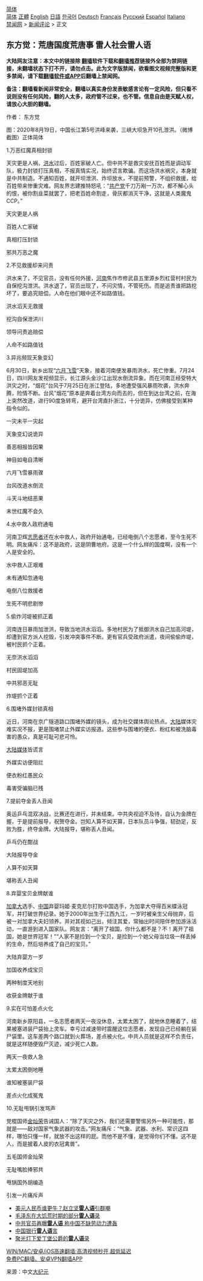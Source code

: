  <!-- 面包屑导航 --> <div class="breadcrumb"><!-- GTranslate: https://gtranslate.io/ -->  <div class="switcher notranslate">  <div class="selected">  <a href="#" onclick="return false;"> 简体</a>  </div>  <div class="option">  <a href="https://www.bannedbook.org" onclick="doGTranslate('zh-CN|zh-CN');jQuery('div.switcher div.selected a').html(jQuery(this).html());return false;" title="简体中文" class="nturl selected"> 简体</a>  <a href="https://www.bannedbook.org/zh-tw/" onclick="doGTranslate('zh-CN|zh-TW');jQuery('div.switcher div.selected a').html(jQuery(this).html());return false;" title="繁體中文" class="nturl"> 正體</a>  <a href="https://www.bannedbook.org/en/" onclick="doGTranslate('zh-CN|en');jQuery('div.switcher div.selected a').html(jQuery(this).html());return false;" title="English" class="nturl"> English</a>  <a href="https://www.bannedbook.org/ja/" onclick="doGTranslate('zh-CN|ja');jQuery('div.switcher div.selected a').html(jQuery(this).html());return false;" title="日本語" class="nturl"> 日語</a>  <a href="https://www.bannedbook.org/ko/" onclick="doGTranslate('zh-CN|ko');jQuery('div.switcher div.selected a').html(jQuery(this).html());return false;" title="한국어" class="nturl"> 한국어</a>  <a href="https://www.bannedbook.org/de/" onclick="doGTranslate('zh-CN|de');jQuery('div.switcher div.selected a').html(jQuery(this).html());return false;" title="Deutsch" class="nturl"> Deutsch</a>  <a href="https://www.bannedbook.org/fr/" onclick="doGTranslate('zh-CN|fr');jQuery('div.switcher div.selected a').html(jQuery(this).html());return false;" title="Français" class="nturl"> Français</a>  <a href="https://www.bannedbook.org/ru/" onclick="doGTranslate('zh-CN|ru');jQuery('div.switcher div.selected a').html(jQuery(this).html());return false;" title="Русский" class="nturl"> Русский</a>  <a href="https://www.bannedbook.org/es/" onclick="doGTranslate('zh-CN|es');jQuery('div.switcher div.selected a').html(jQuery(this).html());return false;" title="Español" class="nturl"> Español</a>  <a href="https://www.bannedbook.org/it/" onclick="doGTranslate('zh-CN|it');jQuery('div.switcher div.selected a').html(jQuery(this).html());return false;" title="Italiano" class="nturl"> Italiano</a>  </div>  </div>      <div class='breadcrumb-sub'><!-- Breadcrumb NavXT 6.3.0 --> <a href="https://www.bannedbook.org/" class="home">禁闻网</a> &gt; <a href="https://www.bannedbook.org/bnews/comments/" class="category">新闻评论</a> &gt; 正文</div></div><h2>东方觉：荒唐国度荒唐事 雷人社会雷人语</h2> <p class="notice"><b>大陆网友注意：本文中的链接除 <a href="https://github.com/bannedbook/fanqiang" >翻墙</a>软件下载和<a href="https://github.com/killgcd/justmysocks/blob/master/README.md">翻墙推荐</a>链接外全部为禁网链接，未翻墙状态下打不开，请勿点击。此为文字版禁闻，欲看图文视频完整版和更多禁闻，请下载<a href="https://github.com/bannedbook/fanqiang">翻墙软件或APP</a>后翻墙上禁闻网。</p><p>备注：翻墙看新闻非常安全，翻墙以真实身份发表敏感言论有一定风险，但只看不说则没有任何风险，翻的人太多，政府管不过来，也不管。信息自由是天赋人权，请放心大胆的翻墙。</b></p>  <div class="entry"> <p>作者： 东方觉</p> <p id="conimg">图：2020年8月19日，中国长江第5号洪峰来袭，三峡大坝急开10孔泄洪。（微博截图）正体简体</p> <p>1.万恶红魔真相封锁</p> <p>天灾更是人祸，<a href="https://www.bannedbook.org/bnews/tag/%e6%b4%aa%e6%b0%b4/" class="st_tag internal_tag" rel="tag" title="标签 洪水 下的日志">洪水</a>过后，百姓家破人亡。但中共不是救灾安抚百姓而是调动军队，极力封锁打压真相，不报真情实况，始终谎言欺骗。而这场洪水祸灾，本身就是中共制造。不通知百姓，就开坝泄洪、炸坝放水，不提前预警，不组织救援，给百姓带来惨重灾难。网友界志建推特怒吼：“<a href="https://www.bannedbook.org/bnews/tag/%e5%85%b1%e4%ba%a7%e5%85%9a/" class="st_tag internal_tag" rel="tag" title="标签 共产党 下的日志">共产党</a>千刀万剐一万次，都不解心头的恨，被你割韭菜就罢了，把老百姓命割走，骨灰都消灭干净，这就是人类魔鬼CCP。”</p> <p>天灾更是人祸</p> <p>百姓人亡家破</p> <p>真相打压封锁</p> <p>邪共万恶之魔</p> <p>2.不见救援却来问责</p> <p>洪水来了，不见官员，没有任何外援，<a href="https://www.bannedbook.org/bnews/tag/%e6%b2%b3%e5%8d%97/" class="st_tag internal_tag" rel="tag" title="标签 河南 下的日志">河南</a>焦作市修武县五里源乡烈杠营村村民为自保挖沟泄洪。洪水退了，官员出现了，不问灾情，不管死伤。而是追责谁把路挖坏了，要追究赔偿。人命在他们眼中还不如路值钱。</p> <p>洪水滔天无救援</p> <p>挖沟自保泄洪川</p> <p>领导问责追赔偿</p> <p>人命不如路值钱</p> <p>3.异兆频现天象变幻</p> <p>6月30日，新乡出现“<a href="https://www.bannedbook.org/bnews/tag/%E5%85%AD%E6%9C%88%E9%A3%9E%E9%9B%AA/" class="st_tag internal_tag" rel="tag" title="标签 六月飞雪 下的日志">六月飞雪</a>”天象，接着河南便发暴雨洪水，死亡惨重。7月24日，四川网友发视频显示，长江源头金沙江出现水倒流异象。而在河南正经受特大洪灾之时，“烟花”台风于7月25日在浙江登陆，多地遭受强风暴雨吹袭，洪水奔腾，险情不断。台风”烟花”原本是奔着台湾方向而去的，但在到达台湾之前，在海上突然改道，进行90度急转弯，避开台湾直扑浙江，十分诡异，仿佛接受到某种指令似的。</p> <p>一灾未平一灾起</p>  <p>天象变幻说诡异</p> <p>善恶相报皆因果</p> <p>神目如电自清晰</p> <p>六月飞雪暴雨骤</p> <p>台风改道水倒流</p> <p>斗天斗地结恶果</p> <p>末世红魔不会久</p> <p>4.水中救人政府通电</p> <p>河南卫辉<a href="https://www.bannedbook.org/bnews/tag/%E5%BF%97%E6%84%BF%E8%80%85/" class="st_tag internal_tag" rel="tag" title="标签 志愿者 下的日志">志愿者</a>还在水中救人，政府开始通电，已经电倒八个志愿者，至今生死不明。网友痛斥：这不是政府，这是阴曹地府。这是一个什么样的国度啊，没有一个人是安全的。</p> <p>水中救人正艰难</p> <p>未有通知忽通电</p> <p>电倒八位救援者</p> <p>生死不明悲剧惨</p> <p>5.偷炸河堤被抓正着</p> <p>河南连日暴雨加泄洪，导致当地洪水滔滔。多地村民为了抵御洪水自己加高河堤，却遭到官方派人挖毁，引发冲突事件不断。更有官兵受政府派遣，夜间偷偷炸堤，被村民抓个正着。</p> <p>无奈洪水滔滔</p> <p>村民固堤加高</p>  <p>中共邪恶无耻</p> <p>炸堤抓个正着</p> <p>6.围堵外媒封锁真相</p> <p>近日，河南在京广隧道路口围堵外媒的镜头，成为社交媒体舆论热点。<span class='wp_keywordlink_affiliate'><a href="https://www.bannedbook.org/" title="大陆" target="_blank">大陆</a></span>媒体灾难实况不报，更是围堵禁止外媒实访报道。这些参与围堵的便衣、粉红和被洗脑毒害的愚众，真是可耻可悲可怜。</p> <p><a href="https://www.bannedbook.org/bnews/tag/%E5%A4%A7%E9%99%86%E5%AA%92%E4%BD%93/" class="st_tag internal_tag" rel="tag" title="标签 大陆媒体 下的日志">大陆媒体</a>皆谎言</p> <p>外媒实访便阻拦</p> <p>便衣粉红愚民众</p> <p>毒害受骗脑已残</p> <p>7.提前夺金丢人丑闻</p> <p>奥运乒乓混双决战，比赛还在进行，并未结束。中共央视迫不及待，自认为金牌在握，于是提前报导，祝贺夺金。岂知人算不如天算，日本队员斗争强，韧劲足，反败为胜，终夺金牌。大陆报导，堪称丢人丑闻。</p> <p>乒乓仍在酣战</p> <p>大陆报导夺金</p> <p>人算不如天算</p> <p>堪称丢人丑闻</p> <p>8.弃婴宝贝金牌献谁</p> <p><a href="https://www.bannedbook.org/bnews/tag/%e5%8a%a0%e6%8b%bf%e5%a4%a7/" class="st_tag internal_tag" rel="tag" title="标签 加拿大 下的日志">加拿大</a>选手、<span class='wp_keywordlink_affiliate'><a href="https://www.bannedbook.org/" title="中国" target="_blank">中国</a></span>弃婴玛姬·麦克尼尔打败中国选手，为加拿大夺得百米蝶泳冠军，并打破世界纪录。她于2000年出生于江西九江，一岁时被亲生父母抛弃，后被一对加拿大夫妇领养。并对其视如己出，倾注其爱，常抽出时间陪伴参加游泳活动，一直游到进入国家队。网友言：“离开了祖国，你什么都不是？不！离开了祖国，她是世界冠军！”“人家不是捡到一个宝贝，是捡到一个她父母当垃圾一样丢掉的生命，然后培养成了自己的宝贝。”</p> <p>大陆弃婴方一岁</p>  <p>加国收养成宝贝</p> <p>两种制度天地别</p> <p>收获金牌献于谁</p> <p>9.实在可怕差点火化</p> <p>河南新乡原阳县，一名志愿者两天一夜没休息，太累太困了，就地休息睡着了，结果被塞进装尸袋抬上灵车。幸亏过减速带时震醒这位志愿者，发现自己已经躺在装尸袋里。这车差两个路口就到火葬场，差点被火化。中共人员就是这样不负责任，就是这样随便毁尸灭迹，减少死亡人数。</p> <p>两天一夜救人急</p> <p>太累太困倒地睡</p> <p>谁知被塞装尸袋</p> <p>差点火化成冤鬼</p> <p>10.无耻甩锅引发骂声</p> <p>党棍国师<a href="https://www.bannedbook.org/bnews/tag/%E9%87%91%E7%81%BF%E8%8D%A3/" class="st_tag internal_tag" rel="tag" title="标签 金灿荣 下的日志">金灿荣</a>告诫国人：“除了天灾之外，我们还需要警惕另外一种可能性，那就是——敌对国家气象武器的攻击。”网友痛斥：“气象、武器、水利、常识这四样，哪怕只懂一样，就放不出这样的屁。而他不是不懂，是觉得你们不懂。这不是人，而是披着人皮的衣冠禽兽”。</p> <p>五毛国师金灿荣</p> <p>无耻嘴脸捧邪共</p> <p>甩锅国外胡编造</p> <p>引发一片痛斥声</p> <ul class='op-related-articles' title='相关阅读'> <li><a href='https://www.bannedbook.org/bnews/cbnews/20201212/1446099.html' target='_blank'>美元人民币谁更牛？赵立坚<b>雷人语</b>引群嘲</a></li> <li><a href='https://www.bannedbook.org/bnews/comments/20191025/1212430.html' target='_blank'>毛泽东在大饥荒时期的部分<b>雷人语</b>录</a></li> <li><a href='https://www.bannedbook.org/bnews/cbnews/20190310/1094840.html' target='_blank'>中共官员再曝<b>雷人语</b> 称中国不缺劳动力遭轰</a></li> <li><a href='https://www.bannedbook.org/bnews/baitai/20181024/1019628.html' target='_blank'>中国银行<b>雷人语</b>言</a></li> <li><a href='https://www.bannedbook.org/bnews/lifebaike/20170604/768767.html' target='_blank'>聚光灯下爱丁堡公爵的<b>雷人语</b>录</a></li> </ul> <p class="texttj"> <a href="https://github.com/bannedbook/fanqiang/wiki/V2ray%E6%9C%BA%E5%9C%BA" target="_blank">WIN/MAC/安卓/iOS高速翻墙:高清视频秒开,超低延迟</a><br/> <a href="https://github.com/bannedbook/fanqiang/wiki/%E7%A6%81%E9%97%BB%E7%BD%91%E5%AE%89%E5%8D%93%E7%BF%BB%E5%A2%99%E6%96%B0%E9%97%BBAPP" target="_blank">免费PC翻墙、安卓VPN翻墙APP</a></p><p> 来源：中文<span class='wp_keywordlink_affiliate'><a href="http://www.epochtimes.com/" title="大纪元" target="_blank">大纪元</a></span> </p> <a name='sharetosocial'></a>  <div style="margin-bottom:5px;padding-bottom:5px;clear:both"> <div id="archive-pix-1" class="banner-ads"> <!-- AuctionX Display platform tag START --> <div id="26318x728x90x621x_ADSLOT2" clicktrack="%%CLICK_URL_ESC%%"></div> <!-- AuctionX Display platform tag END --> </div> <div id="archive-pix-2" class="banner-ads"> <!-- AuctionX Display platform tag START --> <div id="26315x300x250x621x_ADSLOT2" clicktrack="%%CLICK_URL_ESC%%"></div> <!-- AuctionX Display platform tag END --> </div> </div>  <div id="archive-pix-1" class="banner-ads"> <!-- AuctionX Display platform tag START --> <div id="26318x728x90x621x_ADSLOT3" clicktrack="%%CLICK_URL_ESC%%"></div> <!-- AuctionX Display platform tag END --> </div> </div><!--END ENTRY--> 